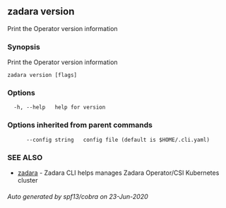 ## zadara version

Print the Operator version information

### Synopsis

Print the Operator version information

```
zadara version [flags]
```

### Options

```
  -h, --help   help for version
```

### Options inherited from parent commands

```
      --config string   config file (default is $HOME/.cli.yaml)
```

### SEE ALSO

* [zadara](README.md)	 - Zadara CLI helps manages Zadara Operator/CSI Kubernetes cluster

###### Auto generated by spf13/cobra on 23-Jun-2020
